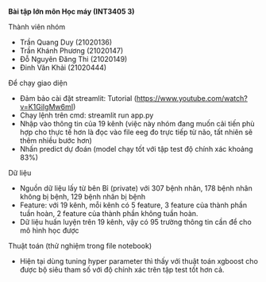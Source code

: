 **Bài tập lớn môn Học máy (INT3405 3)**

Thành viên nhóm
- Trần Quang Duy (21020136)
- Trần Khánh Phương (21020147)
- Đỗ Nguyên Đăng Thi (21020149)
- Đinh Văn Khải (21020444)

Để chạy giao diện
- Đảm bảo cài đặt streamlit: Tutorial (https://www.youtube.com/watch?v=K1GiIgMw6mI)
- Chạy lệnh trên cmd: streamlit run app.py
- Nhập vào thông tin của 19 kênh (việc này nhóm đang muốn cải tiến phù hợp cho thực tế hơn là đọc vào file eeg đo trực tiếp từ não, tất nhiên sẽ thêm nhiều bước hơn)
- Nhấn predict dự đoán (model chạy tốt với tập test độ chính xác khoảng 83%)

Dữ liệu
- Nguồn dữ liệu lấy từ bên Bỉ (private) với 307 bệnh nhân, 178 bệnh nhân không bị bệnh, 129 bệnh nhân bị bệnh
- Feature: với 19 kênh, mỗi kênh có 5 feature, 3 feature của thành phần tuần hoàn, 2 feature của thành phần không tuần hoàn.
- Dữ liệu huấn luyện trên 19 kênh, vậy có 95 trường thông tin cần để cho mô hình học được

Thuật toán (thử nghiệm trong file notebook)
- Hiện tại dùng tuning hyper parameter thì thấy với thuật toán xgboost cho được bộ siêu tham số với độ chính xác trên tập test tốt hơn cả.
